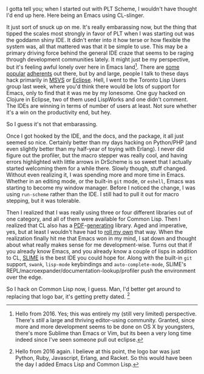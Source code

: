 I gotta tell you; when I started out with PLT Scheme, I wouldn't have thought I'd end up here. Here being an Emacs using CL-slinger.

It just sort of snuck up on me. It's really embarassing now, but the thing that tipped the scales most strongly in favor of PLT when I was starting out was the goddamn shiny IDE. It didn't enter into it how terse or how flexible the system was, all that mattered was that it be simple to use. This may be a primary driving force behind the general IDE craze that seems to be raging through development communities lately. It might just be my perspective, but it's feeling awful lonely over here in Emacs land[^from-the-future]. There are [some](http://bc.tech.coop/blog/) [popular](http://sachachua.com/blog/2004/11/notable-people-who-use-emacs/) [adherents](http://www.erlang.org/) out there, but by and large, people I talk to these days hack primarily in [MSVS](http://msdn.microsoft.com/en-us/vstudio/default.aspx) or [Eclipse](http://www.eclipse.org/). Hell, I went to the Toronto Lisp Users group last week, where you'd think there would be lots of support for Emacs, only to find that it was me by my lonesome. One guy hacked on Clojure in Eclipse, two of them used LispWorks and one didn't comment. The IDEs are winning in terms of number of users at least. Not sure whether it's a win on the productivity end, but hey.

[^from-the-future]: Hello from 2016. Yes; this was entirely my (still very limited) perspective. There's *still* a large and thriving editor-using community. Granted, since more and more development seems to be done on OS X by youngsters, there's more Sublime than Emacs or Vim, but its been a very long time indeed since I've seen someone pull out eclipse.

So I guess it's not that embarassing.

Once I got hooked by the IDE, and the docs, and the package, it all just seemed so nice. Certainly better than my days hacking on Python/PHP (and even slightly better than my half-year of toying with Erlang). I never did figure out the profiler, but the macro stepper was really cool, and having errors highlighted with little arrows in DrScheme is so sweet that I actually started welcoming them for a while there. Slowly though, stuff changed. Without even realizing it, I was spending more and more time in Emacs. Whether in an editing mode, or the built-in `git` mode, or `eshell`, Emacs was starting to become my window manager. Before I noticed the change, I was using `run-scheme` rather than the IDE. I still had to pull it out for macro stepping, but it was tolerable.

Then I realized that I was really using three or four different libraries out of one category, and all of them were available for Common Lisp. Then I realized that CL also has a [PDF](http://www.cliki.net/cl-typesetting)-[generating](http://www.cliki.net/CL-PDF) library. Aged and imperative, yes, but at least I wouldn't have had to [roll my own](http://github.com/Inaimathi/poSStscript) that way. When the realization finally hit me that Emacs won in my mind, I sat down and thought about what really makes sense for me development-wise. Turns out that if you already know Emacs, and you already know a couple of lisps in addition to CL, [SLIME](http://common-lisp.net/project/slime/) is the best IDE you could hope for. Along with the built-in `git` support, `swank`, `lisp-mode` keybindings and `auto-complete-mode`, SLIME's REPL/macroexpander/documentation-lookup/profiler push the environment over the edge.

So I hack on Common Lisp now, I guess. Man, I'd better get around to replacing that logo bar, it's getting pretty dated. [^from-the-future-again]

[^from-the-future-again]: Hello from 2016 again. I believe at this point, the logo bar was just Python, Ruby, Javascript, Erlang, and Racket. So this would have been the day I added Emacs Lisp and Common Lisp.
